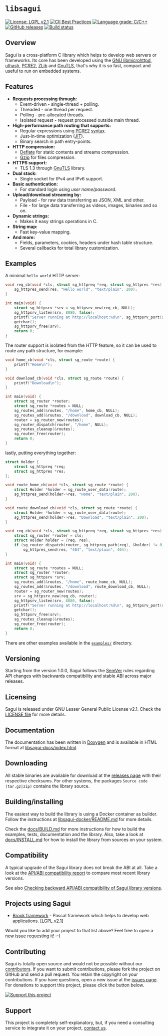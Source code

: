 # `libsagui`

[![License: LGPL v2.1](https://img.shields.io/badge/License-LGPL%20v2.1-lemmon.svg)](https://github.com/risoflora/libsagui/blob/master/LICENSE)
[![CII Best Practices](https://bestpractices.coreinfrastructure.org/projects/2140/badge)](https://bestpractices.coreinfrastructure.org/projects/2140)
[![Language grade: C/C++](https://img.shields.io/lgtm/grade/cpp/g/risoflora/libsagui.svg?logo=lgtm&logoWidth=18)](https://lgtm.com/projects/g/risoflora/libsagui/context:cpp)
[![GitHub releases](https://img.shields.io/github/v/release/risoflora/libsagui?color=lemmon)](https://github.com/risoflora/libsagui/releases)
[![Build status](https://travis-ci.org/risoflora/libsagui.svg?branch=master)](https://travis-ci.org/risoflora/libsagui)

## Overview

Sagui is a cross-platform C library which helps to develop web servers or
frameworks. Its core has been developed using the [GNU libmicrohttpd](https://www.gnu.org/software/libmicrohttpd),
[uthash](https://troydhanson.github.io/uthash), [PCRE2](https://www.pcre.org),
[ZLib](https://www.zlib.net) and [GnuTLS](https://www.gnutls.org), that's why it
is so fast, compact and useful to run on embedded systems.

## Features

- **Requests processing through:**
  - Event-driven - single-thread + polling.
  - Threaded - one thread per request.
  - Polling - pre-allocated threads.
  - Isolated request - request processed outside main thread.
- **High-performance path routing that supports:**
  - Regular expressions using [PCRE2](https://www.pcre.org/current/doc/html/pcre2pattern.html)
    [syntax](https://www.pcre.org/current/doc/html/pcre2syntax.html).
  - Just-in-time optimization ([JIT](https://www.pcre.org/current/doc/html/pcre2jit.html)).
  - Binary search in path entry-points.
- **HTTP compression:**
  - [Deflate](https://en.wikipedia.org/wiki/DEFLATE) for static contents and
    streams compression.
  - [Gzip](https://en.wikipedia.org/wiki/Gzip) for files compression.
- **HTTPS support:**
  - TLS 1.3 through [GnuTLS](https://www.gnutls.org) library.
- **Dual stack:**
  - Single socket for IPv4 and IPv6 support.
- **Basic authentication:**
  - For standard login using _user name/password_.
- **Upload/download streaming by:**
  - Payload - for raw data transferring as JSON, XML and other.
  - File - for large data transferring as videos, images, binaries and so on.
- **Dynamic strings:**
  - Makes it easy strings operations in C.
- **String map:**
  - Fast key-value mapping.
- **And more:**
  - Fields, parameters, cookies, headers under hash table structure.
  - Several callbacks for total library customization.

## Examples

A minimal `hello world` HTTP server:

```c
void req_cb(void *cls, struct sg_httpreq *req, struct sg_httpres *res) {
    sg_httpres_send(res, "Hello world", "text/plain", 200);
}

int main(void) {
    struct sg_httpsrv *srv = sg_httpsrv_new(req_cb, NULL);
    sg_httpsrv_listen(srv, 8080, false);
    printf("Server running at http://localhost:%d\n", sg_httpsrv_port(srv));
    getchar();
    sg_httpsrv_free(srv);
    return 0;
}
```

The router support is isolated from the HTTP feature, so it can be used to route
any path structure, for example:

```c
void home_cb(void *cls, struct sg_route *route) {
    printf("Home\n");
}

void download_cb(void *cls, struct sg_route *route) {
    printf("Download\n");
}

int main(void) {
    struct sg_router *router;
    struct sg_route *routes = NULL;
    sg_routes_add(&routes, "/home", home_cb, NULL);
    sg_routes_add(&routes, "/download", download_cb, NULL);
    router = sg_router_new(routes);
    sg_router_dispatch(router, "/home", NULL);
    sg_routes_cleanup(&routes);
    sg_router_free(router);
    return 0;
}
```

lastly, putting everything together:

```c
struct Holder {
    struct sg_httpreq *req;
    struct sg_httpres *res;
};

void route_home_cb(void *cls, struct sg_route *route) {
    struct Holder *holder = sg_route_user_data(route);
    sg_httpres_send(holder->res, "Home", "text/plain", 200);
}

void route_download_cb(void *cls, struct sg_route *route) {
    struct Holder *holder = sg_route_user_data(route);
    sg_httpres_send(holder->res, "Download", "text/plain", 200);
}

void req_cb(void *cls, struct sg_httpreq *req, struct sg_httpres *res) {
    struct sg_router *router = cls;
    struct Holder holder = {req, res};
    if (sg_router_dispatch(router, sg_httpreq_path(req), &holder) != 0)
        sg_httpres_send(res, "404", "text/plain", 404);
}

int main(void) {
    struct sg_route *routes = NULL;
    struct sg_router *router;
    struct sg_httpsrv *srv;
    sg_routes_add(&routes, "/home", route_home_cb, NULL);
    sg_routes_add(&routes, "/download", route_download_cb, NULL);
    router = sg_router_new(routes);
    srv = sg_httpsrv_new(req_cb, router);
    sg_httpsrv_listen(srv, 8080, false);
    printf("Server running at http://localhost:%d\n", sg_httpsrv_port(srv));
    getchar();
    sg_httpsrv_free(srv);
    sg_routes_cleanup(&routes);
    sg_router_free(router);
    return 0;
}
```

There are other examples available in the
[`examples/`](https://github.com/risoflora/libsagui/tree/master/examples)
directory.

## Versioning

Starting from the version 1.0.0, Sagui follows the [SemVer](https://semver.org)
rules regarding API changes with backwards compatibility and stable ABI across
major releases.

## Licensing

Sagui is released under GNU Lesser General Public License v2.1. Check the
[LICENSE file](https://github.com/risoflora/libsagui/blob/master/LICENSE) for
more details.

## Documentation

The documentation has been written in [Doxygen](https://www.stack.nl/~dimitri/doxygen)
and is available in HTML format at [libsagui-docs/index.html](https://risoflora.github.io/libsagui-docs/index.html).

## Downloading

All stable binaries are available for download at the
[releases page](https://github.com/risoflora/libsagui/releases) with their
respective checksums. For other systems, the packages `Source code (tar.gz|zip)`
contains the library source.

## Building/installing

The easiest way to build the library is using a Docker container as builder.
Follow the instructions at [libsagui-docker/README.md](https://github.com/risoflora/libsagui-docker/blob/master/README.md)
for more details.

Check the [docs/BUILD.md](https://github.com/risoflora/libsagui/blob/master/docs/BUILD.md)
for more instructions for how to build the examples, tests, documentation and
the library. Also, take a look at [docs/INSTALL.md](https://github.com/risoflora/libsagui/blob/master/docs/INSTALL.md)
for how to install the library from sources on your system.

## Compatibility

A typical upgrade of the Sagui library does not break the ABI at all. Take a
look at the [API/ABI compatibility report](https://abi-laboratory.pro/?view=timeline&l=libsagui)
to compare most recent library versions.

See also [Checking backward API/ABI compatibility of Sagui library versions](https://github.com/risoflora/libsagui/blob/master/docs/ABIComplianceChecker.md).

## Projects using Sagui

- [Brook framework](https://github.com/risoflora/brookframework) - Pascal
  framework which helps to develop web applications.
  [[LGPL v2.1](https://github.com/risoflora/brookframework/blob/master/LICENSE)]

Would you like to add your project to that list above? Feel free to open a
[new issue](https://github.com/risoflora/libsagui/issues/new?labels=documentation&template=project_using_sagui.md)
requesting it! :-)

## Contributing

Sagui is totally open source and would not be possible without our
[contributors](https://github.com/risoflora/libsagui/blob/master/THANKS). If you
want to submit contributions, please fork the project on GitHub and send a pull
request. You retain the copyright on your contributions. If you have questions,
open a new issue at the [issues page](https://github.com/risoflora/libsagui/issues).
For donations to support this project, please click the button below.

[![Support this project](https://www.paypalobjects.com/en_US/GB/i/btn/btn_donateCC_LG.gif)](https://www.paypal.com/cgi-bin/webscr?cmd=_donations&business=silvioprog%40gmail%2ecom&lc=US&item_name=libsagui&item_number=libsagui&currency_code=USD&bn=PP%2dDonationsBF%3aproject%2dsupport%2ejpg%3aNonHosted)

## Support

This project is completely self-explanatory, but, if you need a consulting
service to integrate it on your project, [contact us](mailto:silvioprog@gmail.com).

